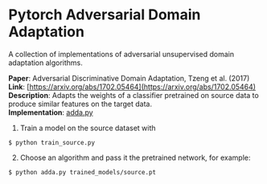 # Pytorch Adversarial Domain Adaptation
A collection of implementations of adversarial unsupervised domain adaptation algorithms.

**Paper**: Adversarial Discriminative Domain Adaptation, Tzeng et al. (2017)  
**Link**: [https://arxiv.org/abs/1702.05464](https://arxiv.org/abs/1702.05464)  
**Description**: Adapts the weights of a classifier pretrained on source data to produce similar features on the target data.  
**Implementation**: [adda.py](https://github.com/jvanvugt/pytorch-domain-adaptation/blob/master/adda.py)

1. Train a model on the source dataset with
```
$ python train_source.py
```
2. Choose an algorithm and pass it the pretrained network, for example:
```
$ python adda.py trained_models/source.pt
```
